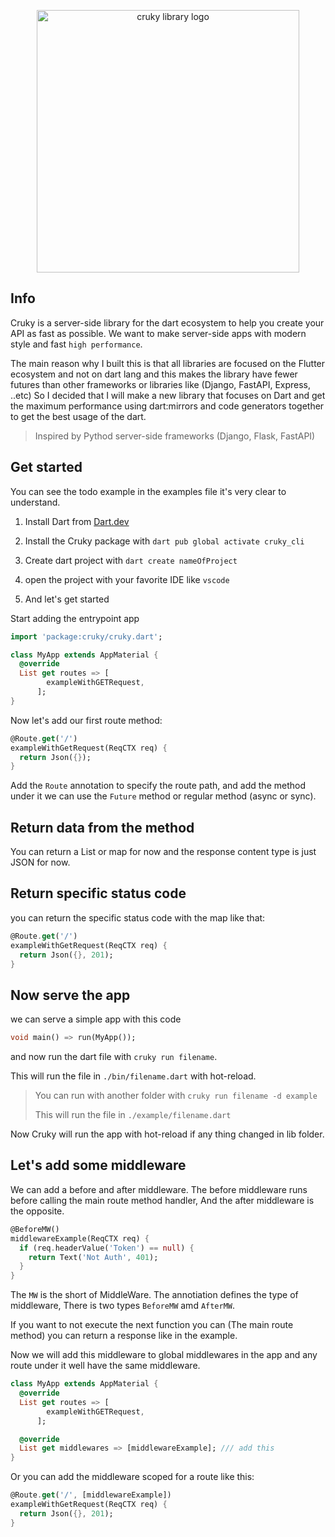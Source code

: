 <p align="center">
  <img src="https://raw.githubusercontent.com/seifalmotaz/cruky/main/assets/logo/logo_transparent.png" alt="cruky library logo" width="420" height="420" \>
</p>

## Info

Cruky is a server-side library for the dart ecosystem to help you create your API as fast as possible. We want to make server-side apps with modern style and fast `high performance`.

The main reason why I built this is that all libraries are focused on the Flutter ecosystem and not on dart lang
and this makes the library have fewer futures than other frameworks or libraries like (Django, FastAPI, Express, ..etc)
So I decided that I will make a new library that focuses on Dart and get the maximum performance using dart:mirrors and code generators together to get the best usage of the dart.

> Inspired by Pythod server-side frameworks (Django, Flask, FastAPI)

## Get started

You can see the todo example in the examples file it's very clear to understand.

1. Install Dart from [Dart.dev](https://dart.dev/)

2. Install the Cruky package with `dart pub global activate cruky_cli`

3. Create dart project with  `dart create nameOfProject`

4. open the project with your favorite IDE like  `vscode`

5. And let's get started

Start adding the entrypoint app

```dart
import 'package:cruky/cruky.dart';

class MyApp extends AppMaterial {
  @override
  List get routes => [
        exampleWithGETRequest,
      ];
}
```

Now let's add our first route method:

```dart
@Route.get('/')
exampleWithGetRequest(ReqCTX req) {
  return Json({});
}
```

Add the `Route` annotation to specify the route path, and add the method under it we can use the `Future` method or regular method (async or sync).

## Return data from the method

You can return a List or map for now and the response content type is just JSON for now.

## Return specific status code

you can return the specific status code with the map like that:

```dart
@Route.get('/')
exampleWithGetRequest(ReqCTX req) {
  return Json({}, 201);
}
```

## Now serve the app

we can serve a simple app with this code

```dart
void main() => run(MyApp());
```

and now run the dart file with `cruky run filename`.

This will run the file in `./bin/filename.dart` with hot-reload.

> You can run with another folder with `cruky run filename -d example`
> 
> This will run the file in `./example/filename.dart`

Now Cruky will run the app with hot-reload if any thing changed in lib folder.

## Let's add some middleware

We can add a before and after middleware.
The before middleware runs before calling the main route method handler,
And the after middleware is the opposite.

```dart
@BeforeMW()
middlewareExample(ReqCTX req) {
  if (req.headerValue('Token') == null) {
    return Text('Not Auth', 401);
  }
}
```

The `MW` is the short of MiddleWare.
The annotiation defines the type of middleware, There is two types `BeforeMW` amd `AfterMW`.

If you want to not execute the next function you can (The main route method) you can return a response like in the example.

Now we will add this middleware to global middlewares in the app and any route under it well have the same middleware.

```dart
class MyApp extends AppMaterial {
  @override
  List get routes => [
        exampleWithGETRequest,
      ];

  @override
  List get middlewares => [middlewareExample]; /// add this
}
```

Or you can add the middleware scoped for a route like this:

```dart
@Route.get('/', [middlewareExample])
exampleWithGetRequest(ReqCTX req) {
  return Json({}, 201);
}
```